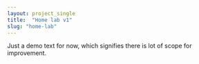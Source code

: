 ```yaml
---
layout: project_single
title:  "Home lab v1"
slug: "home-lab"
---
```

Just a demo text for now, which signifies there is lot of scope for improvement.
